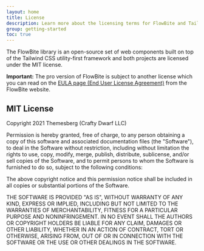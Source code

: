 ```yaml
---
layout: home
title: License
description: Learn more about the licensing terms for FlowBite and Tailwind CSS
group: getting-started
toc: true
---
```


The FlowBite library is an open-source set of web components built on top of the Tailwind CSS utility-first framework and both projects are licensed under the MIT license.

**Important:** The pro version of FlowBite is subject to another license which you can read on the [EULA page (End User License Agreement)](https://flowbite.design/license/) from the FlowBite website.

## MIT License

Copyright 2021 Themesberg (Crafty Dwarf LLC)

Permission is hereby granted, free of charge, to any person obtaining a copy of this software and associated documentation files (the "Software"), to deal in the Software without restriction, including without limitation the rights to use, copy, modify, merge, publish, distribute, sublicense, and/or sell copies of the Software, and to permit persons to whom the Software is furnished to do so, subject to the following conditions:

The above copyright notice and this permission notice shall be included in all copies or substantial portions of the Software.

THE SOFTWARE IS PROVIDED "AS IS", WITHOUT WARRANTY OF ANY KIND, EXPRESS OR IMPLIED, INCLUDING BUT NOT LIMITED TO THE WARRANTIES OF MERCHANTABILITY, FITNESS FOR A PARTICULAR PURPOSE AND NONINFRINGEMENT. IN NO EVENT SHALL THE AUTHORS OR COPYRIGHT HOLDERS BE LIABLE FOR ANY CLAIM, DAMAGES OR OTHER LIABILITY, WHETHER IN AN ACTION OF CONTRACT, TORT OR OTHERWISE, ARISING FROM, OUT OF OR IN CONNECTION WITH THE SOFTWARE OR THE USE OR OTHER DEALINGS IN THE SOFTWARE.